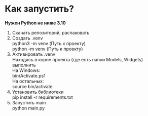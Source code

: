 # Как запустить?
**Нужен Python не ниже 3.10**

1) Скачать репозиторий, распаковать
2) Создать .venv  
python3 -m venv (Путь к проекту)  
python -m venv (Путь к проекту)
3) Активировать .venv  
Находясь в корне проекта (где есть папки Models, Widgets) выполнить  
На Windows:  
bin/Activate.ps1  
На остальных:  
source bin/activate  
4) Установить библиотеки  
pip install -r requirements.txt  
5) Запустить main  
python main.py
